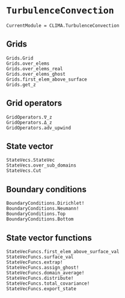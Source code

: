 # `TurbulenceConvection`

```@meta
CurrentModule = CLIMA.TurbulenceConvection
```

## Grids

```@docs
Grids.Grid
Grids.over_elems
Grids.over_elems_real
Grids.over_elems_ghost
Grids.first_elem_above_surface
Grids.get_z
```

## Grid operators

```@docs
GridOperators.∇_z
GridOperators.Δ_z
GridOperators.adv_upwind
```

## State vector

```@docs
StateVecs.StateVec
StateVecs.over_sub_domains
StateVecs.Cut
```

## Boundary conditions
```@docs
BoundaryConditions.Dirichlet!
BoundaryConditions.Neumann!
BoundaryConditions.Top
BoundaryConditions.Bottom
```

## State vector functions
```@docs
StateVecFuncs.first_elem_above_surface_val
StateVecFuncs.surface_val
StateVecFuncs.extrap!
StateVecFuncs.assign_ghost!
StateVecFuncs.domain_average!
StateVecFuncs.distribute!
StateVecFuncs.total_covariance!
StateVecFuncs.export_state
```

